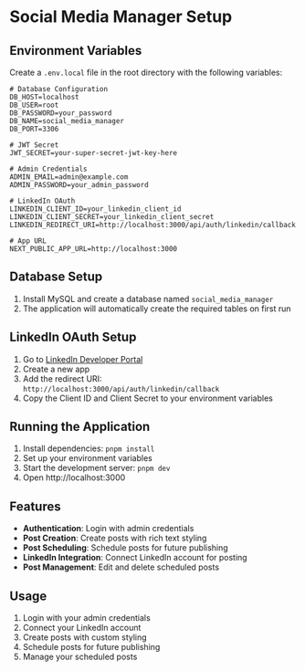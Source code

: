 # Social Media Manager Setup

## Environment Variables

Create a `.env.local` file in the root directory with the following variables:

```env
# Database Configuration
DB_HOST=localhost
DB_USER=root
DB_PASSWORD=your_password
DB_NAME=social_media_manager
DB_PORT=3306

# JWT Secret
JWT_SECRET=your-super-secret-jwt-key-here

# Admin Credentials
ADMIN_EMAIL=admin@example.com
ADMIN_PASSWORD=your_admin_password

# LinkedIn OAuth
LINKEDIN_CLIENT_ID=your_linkedin_client_id
LINKEDIN_CLIENT_SECRET=your_linkedin_client_secret
LINKEDIN_REDIRECT_URI=http://localhost:3000/api/auth/linkedin/callback

# App URL
NEXT_PUBLIC_APP_URL=http://localhost:3000
```

## Database Setup

1. Install MySQL and create a database named `social_media_manager`
2. The application will automatically create the required tables on first run

## LinkedIn OAuth Setup

1. Go to [LinkedIn Developer Portal](https://www.linkedin.com/developers/)
2. Create a new app
3. Add the redirect URI: `http://localhost:3000/api/auth/linkedin/callback`
4. Copy the Client ID and Client Secret to your environment variables

## Running the Application

1. Install dependencies: `pnpm install`
2. Set up your environment variables
3. Start the development server: `pnpm dev`
4. Open http://localhost:3000

## Features

- **Authentication**: Login with admin credentials
- **Post Creation**: Create posts with rich text styling
- **Post Scheduling**: Schedule posts for future publishing
- **LinkedIn Integration**: Connect LinkedIn account for posting
- **Post Management**: Edit and delete scheduled posts

## Usage

1. Login with your admin credentials
2. Connect your LinkedIn account
3. Create posts with custom styling
4. Schedule posts for future publishing
5. Manage your scheduled posts
